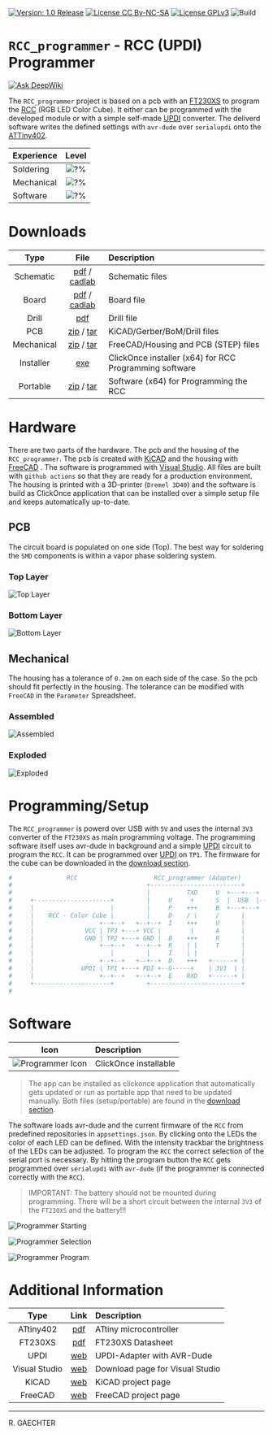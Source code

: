 [![Version: 1.0 Release](https://img.shields.io/badge/Version-1.0%20Release-green.svg)](https://github.com/0x007e/rcc_programmer) [![License CC By-NC-SA](https://img.shields.io/badge/Hardware-CC--BY--NC--SA--4.0-lightgrey)](https://creativecommons.org/licenses/by-nc-sa/4.0/legalcode) [![License GPLv3](https://img.shields.io/badge/Firmware-GPLv3-lightgrey)](https://www.gnu.org/licenses/gpl-3.0.html) ![Build](https://github.com/0x007e/rcc_programmer/actions/workflows/release.yml/badge.svg)

# `RCC_programmer` - RCC (UPDI) Programmer

[![Ask DeepWiki](https://deepwiki.com/badge.svg)](https://deepwiki.com/0x007E/rcc_programmer)

The `RCC_programmer` project is based on a pcb with an [FT230XS](#additional-information) to program the [RCC](https://github.com/0x0007e/rcc) (RGB LED Color Cube). It either can be programmed with the developed module or with a simple self-made [UPDI](#additional-information) converter. The deliverd software writes the defined settings with `avr-dude` over `serialupdi` onto the [ATTiny402](#additional-information).

| Experience | Level |
|:------------|:-----:|
| Soldering   | ![?%](https://progress-bar.xyz/15?progress_color=00ff00&suffix=%20Low&width=120) |
| Mechanical  | ![?%](https://progress-bar.xyz/15?progress_color=00ff00&suffix=%20Low&width=120) |
| Software    | ![?%](https://progress-bar.xyz/20?progress_color=00ff00&suffix=%20Low&width=120) |

# Downloads

| Type      | File               | Description              |
|:---------:|:------------------:|:-------------------------|
| Schematic | [pdf](https://github.com/0x007E/rcc_programmer/releases/latest/download/schematic.pdf) / [cadlab](https://cadlab.io/project/29709/main/files) | Schematic files |
| Board | [pdf](https://github.com/0x007E/rcc_programmer/releases/latest/download/pcb.pdf) / [cadlab](https://cadlab.io/project/29709/main/files) | Board file |
| Drill | [pdf](https://github.com/0x007E/rcc_programmer/releases/latest/download/drill.pdf) | Drill file |
| PCB | [zip](https://github.com/0x007E/rcc_programmer/releases/latest/download/kicad.zip) / [tar](https://github.com/0x007E/rcc_programmer/releases/latest/download/kicad.tar.gz) | KiCAD/Gerber/BoM/Drill files |
| Mechanical | [zip](https://github.com/0x007E/rcc_programmer/releases/latest/download/freecad.zip) / [tar](https://github.com/0x007E/rcc_programmer/releases/latest/download/freecad.tar.gz) | FreeCAD/Housing and PCB (STEP) files     |
| Installer | [exe](https://0x007e.github.io/rcc_programmer/clickonce/setup.exe) | ClickOnce installer (x64) for RCC Programming software |
| Portable | [zip](https://github.com/0x007E/rcc_programmer/releases/latest/download/programmer.zip) / [tar](https://github.com/0x007E/rcc_programmer/releases/latest/download/programmer.tar.gz) | Software (x64) for Programming the RCC |

# Hardware

There are two parts of the hardware. The pcb and the housing of the `RCC_programmer`. The pcb is created with [KiCAD](#additional-information) and the housing with [FreeCAD](#additional-information) . The software is programmed with [Visual Studio](#additional-information). All files are built with `github actions` so that they are ready for a production environment. The housing is printed with a 3D-printer (`Dremel 3D40`) and the software is build as ClickOnce application that can be installed over a simple setup file and keeps automatically up-to-date.

## PCB

The circuit board is populated on one side (Top). The best way for soldering the `SMD` components is within a vapor phase soldering system.

### Top Layer

![Top Layer](https://github.com/0x007E/rcc_programmer/releases/latest/download/top.kicad.png)

### Bottom Layer

![Bottom Layer](https://github.com/0x007E/rcc_programmer/releases/latest/download/bottom.kicad.png)

## Mechanical

The housing has a tolerance of `0.2mm` on each side of the case. So the pcb should fit perfectly in the housing. The tolerance can be modified with `FreeCAD` in the `Parameter` Spreadsheet.

### Assembled

![Assembled](./images/assembled.png)

### Exploded

![Exploded](./images/explosion.png)

# Programming/Setup

The `RCC_programmer` is powerd over USB with `5V` and uses the internal `3V3` converter of the `FT230XS` as main programming voltage. The programming software itself uses avr-dude in background and a simple [UPDI](#additional-information) circuit to program the `RCC`. It can be programmed over [UPDI](#additional-information) on `TP1`. The firmware for the cube can be downloaded in the [download section](#downloads).

``` bash
#               RCC                     RCC_programmer (Adapter)
#                                     +-------------------------+      +---------------------+
#                                     |          TXD     U  +---+---+  |                     |
#     +---------------------+         |     U     +      S  |  USB  |--+ +-----------------+ |
#     |                     |         |     P    +++     B  +---+---+  | | RCC Programmer  | |
#     |    RCC - Color Cube |         |     D    / \     /      |      | | ~~~~~~~~        | |
#     |                  +--+--+   +--+--+  I    +++     U      |      | | ~~~~~           | |
#     |              VCC | TP3 +---+ VCC |        |      A      |      | | ~~~~~~~~~~~~    | |
#     |              GND | TP2 +---+ GND |  B    +++     R      |      | |                 | |
#     |                  +--+--+   +--+--+  R    | |     T      |      | +-----------------+ |
#     |                     |         |     I    | |            |      |                     |
#     |                  +--+--+   +--+--+  D    +++   +------+ |      | Computer            |
#     |             UPDI | TP1 +---+ PDI +--G-----+    | 3V3  | |      |                     |
#     |                  +--+--+   +--+--+  E    RXD   +------+ |      +---------------------+
#     +---------------------+         +-------------------------+
#
```

# Software

| Icon                                             | Description           |
|:------------------------------------------------:|:----------------------|
| ![Programmer Icon](./images/programmer_Icon.png) | ClickOnce installable |

> The app can be installed as clickonce application that automatically gets updated or run as portable app that need to be updated manually. Both files (setup/portable) are found in the [download section](#downloads).

The software loads avr-dude and the current firmware of the `RCC` from predefined repositories in `appsettings.json`. By clicking onto the LEDs the color of each LED can be defined. With the intensity trackbar the brightness of the LEDs can be adjusted. To program the `RCC` the correct selection of the serial port is necessary. By hitting the program button the `RCC` gets programmed over `serialupdi` with `avr-dude` (if the programmer is connected correctly with the `RCC`).

> IMPORTANT: The battery should not be mounted during programming. There will be a short circuit between the internal `3V3` of the `FT230XS` and the battery!!!

![Programmer Starting](./images/programmer_starting.png)

![Programmer Selection](./images/programmer_color_selection.png)

![Programmer Program](./images/programmer_program.png)

# Additional Information

| Type          | Link                                                                 | Description                     |
|:-------------:|:--------------------------------------------------------------------:|:--------------------------------|
| ATtiny402     | [pdf](https://ww1.microchip.com/downloads/en/DeviceDoc/ATtiny202-402-AVR-MCU-with-Core-Independent-Peripherals_and-picoPower-40001969A.pdf) | ATtiny microcontroller |
| FT230XS       | [pdf](https://ftdichip.com/wp-content/uploads/2021/10/DS_FT230X.pdf) | FT230XS Datasheet               |
| UPDI          | [web](https://github.com/0x007e/updi)                                | UPDI-Adapter with AVR-Dude      |
| Visual Studio | [web](https://visualstudio.microsoft.com/)                           | Download page for Visual Studio |
| KiCAD         | [web](https://www.kicad.org/)                                        | KiCAD project page              |
| FreeCAD       | [web](https://www.freecad.org/)                                      | FreeCAD project page            |

---

R. GAECHTER

